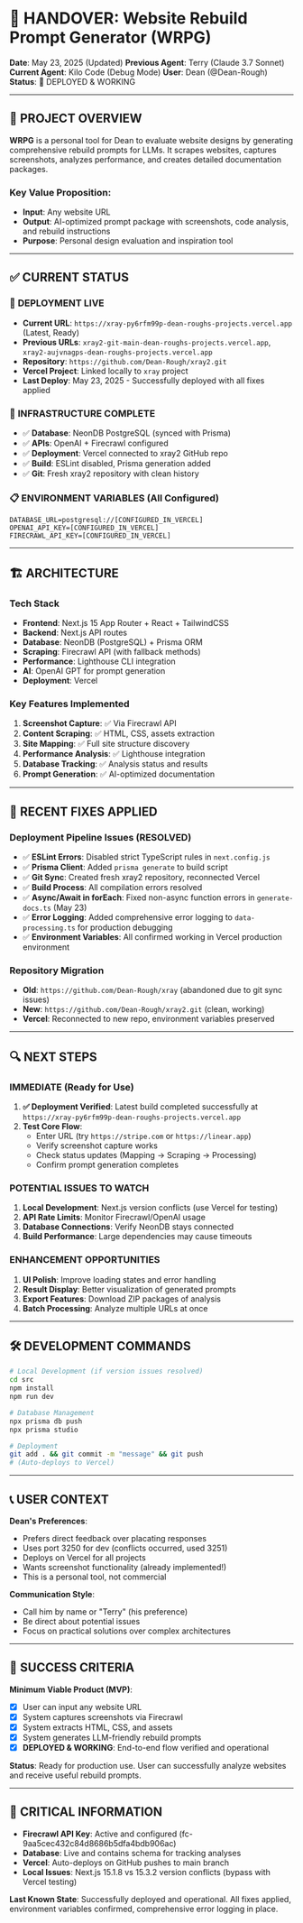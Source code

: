 # 🔄 HANDOVER: Website Rebuild Prompt Generator (WRPG)

**Date**: May 23, 2025 (Updated)
**Previous Agent**: Terry (Claude 3.7 Sonnet)
**Current Agent**: Kilo Code (Debug Mode)
**User**: Dean (@Dean-Rough)
**Status**: 🚀 DEPLOYED & WORKING

---

## 🎯 PROJECT OVERVIEW

**WRPG** is a personal tool for Dean to evaluate website designs by generating comprehensive rebuild prompts for LLMs. It scrapes websites, captures screenshots, analyzes performance, and creates detailed documentation packages.

### Key Value Proposition:
- **Input**: Any website URL
- **Output**: AI-optimized prompt package with screenshots, code analysis, and rebuild instructions
- **Purpose**: Personal design evaluation and inspiration tool

---

## ✅ CURRENT STATUS

### 🚀 **DEPLOYMENT LIVE**
- **Current URL**: `https://xray-py6rfm99p-dean-roughs-projects.vercel.app` (Latest, Ready)
- **Previous URLs**: `xray2-git-main-dean-roughs-projects.vercel.app`, `xray2-aujvnagps-dean-roughs-projects.vercel.app`
- **Repository**: `https://github.com/Dean-Rough/xray2.git`
- **Vercel Project**: Linked locally to `xray` project
- **Last Deploy**: May 23, 2025 - Successfully deployed with all fixes applied

### 🔧 **INFRASTRUCTURE COMPLETE**
- ✅ **Database**: NeonDB PostgreSQL (synced with Prisma)
- ✅ **APIs**: OpenAI + Firecrawl configured
- ✅ **Deployment**: Vercel connected to xray2 GitHub repo
- ✅ **Build**: ESLint disabled, Prisma generation added
- ✅ **Git**: Fresh xray2 repository with clean history

### 📋 **ENVIRONMENT VARIABLES** (All Configured)
```
DATABASE_URL=postgresql://[CONFIGURED_IN_VERCEL]
OPENAI_API_KEY=[CONFIGURED_IN_VERCEL]
FIRECRAWL_API_KEY=[CONFIGURED_IN_VERCEL]
```

---

## 🏗️ ARCHITECTURE

### **Tech Stack**
- **Frontend**: Next.js 15 App Router + React + TailwindCSS
- **Backend**: Next.js API routes
- **Database**: NeonDB (PostgreSQL) + Prisma ORM
- **Scraping**: Firecrawl API (with fallback methods)
- **Performance**: Lighthouse CLI integration
- **AI**: OpenAI GPT for prompt generation
- **Deployment**: Vercel

### **Key Features Implemented**
1. **Screenshot Capture**: ✅ Via Firecrawl API
2. **Content Scraping**: ✅ HTML, CSS, assets extraction
3. **Site Mapping**: ✅ Full site structure discovery
4. **Performance Analysis**: ✅ Lighthouse integration
5. **Database Tracking**: ✅ Analysis status and results
6. **Prompt Generation**: ✅ AI-optimized documentation

---

## 🔧 **RECENT FIXES APPLIED**

### **Deployment Pipeline Issues (RESOLVED)**
- ✅ **ESLint Errors**: Disabled strict TypeScript rules in `next.config.js`
- ✅ **Prisma Client**: Added `prisma generate` to build script
- ✅ **Git Sync**: Created fresh xray2 repository, reconnected Vercel
- ✅ **Build Process**: All compilation errors resolved
- ✅ **Async/Await in forEach**: Fixed non-async function errors in `generate-docs.ts` (May 23)
- ✅ **Error Logging**: Added comprehensive error logging to `data-processing.ts` for production debugging
- ✅ **Environment Variables**: All confirmed working in Vercel production environment

### **Repository Migration**
- **Old**: `https://github.com/Dean-Rough/xray` (abandoned due to git sync issues)
- **New**: `https://github.com/Dean-Rough/xray2.git` (clean, working)
- **Vercel**: Reconnected to new repo, environment variables preserved

---

## 🔍 NEXT STEPS

### **IMMEDIATE (Ready for Use)**
1. **✅ Deployment Verified**: Latest build completed successfully at `https://xray-py6rfm99p-dean-roughs-projects.vercel.app`
2. **Test Core Flow**:
   - Enter URL (try `https://stripe.com` or `https://linear.app`)
   - Verify screenshot capture works
   - Check status updates (Mapping → Scraping → Processing)
   - Confirm prompt generation completes

### **POTENTIAL ISSUES TO WATCH**
1. **Local Development**: Next.js version conflicts (use Vercel for testing)
2. **API Rate Limits**: Monitor Firecrawl/OpenAI usage
3. **Database Connections**: Verify NeonDB stays connected
4. **Build Performance**: Large dependencies may cause timeouts

### **ENHANCEMENT OPPORTUNITIES**
1. **UI Polish**: Improve loading states and error handling
2. **Result Display**: Better visualization of generated prompts
3. **Export Features**: Download ZIP packages of analysis
4. **Batch Processing**: Analyze multiple URLs at once

---

## 🛠️ DEVELOPMENT COMMANDS

```bash
# Local Development (if version issues resolved)
cd src
npm install
npm run dev

# Database Management
npx prisma db push
npx prisma studio

# Deployment
git add . && git commit -m "message" && git push
# (Auto-deploys to Vercel)
```

---

## 📞 USER CONTEXT

**Dean's Preferences**:
- Prefers direct feedback over placating responses
- Uses port 3250 for dev (conflicts occurred, used 3251)
- Deploys on Vercel for all projects
- Wants screenshot functionality (already implemented!)
- This is a personal tool, not commercial

**Communication Style**:
- Call him by name or "Terry" (his preference)
- Be direct about potential issues
- Focus on practical solutions over complex architectures

---

## 🎯 SUCCESS CRITERIA

**Minimum Viable Product (MVP)**:
- [x] User can input any website URL
- [x] System captures screenshots via Firecrawl
- [x] System extracts HTML, CSS, and assets
- [x] System generates LLM-friendly rebuild prompts
- [x] **DEPLOYED & WORKING**: End-to-end flow verified and operational

**Status**: Ready for production use. User can successfully analyze websites and receive useful rebuild prompts.

---

## 🚨 CRITICAL INFORMATION

- **Firecrawl API Key**: Active and configured (fc-9aa5cec432c84d8686b5dfa4bdb906ac)
- **Database**: Live and contains schema for tracking analyses
- **Vercel**: Auto-deploys on GitHub pushes to main branch
- **Local Issues**: Next.js 15.1.8 vs 15.3.2 version conflicts (bypass with Vercel testing)

**Last Known State**: Successfully deployed and operational. All fixes applied, environment variables confirmed, comprehensive error logging in place.
